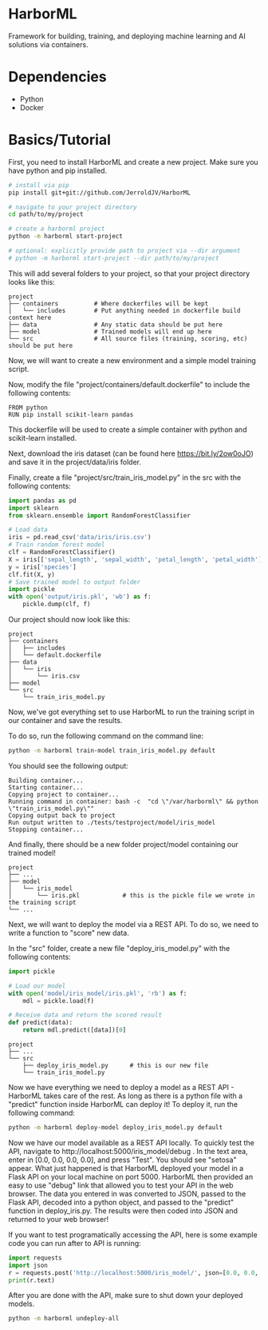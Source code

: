 # HarborML
Framework for building, training, and deploying machine learning and AI solutions via containers.

# Dependencies
- Python
- Docker

# Basics/Tutorial
First, you need to install HarborML and create a new project.  Make sure you have python and pip installed.
```bash
# install via pip
pip install git+git://github.com/JerroldJV/HarborML

# navigate to your project directory
cd path/to/my/project

# create a harborml project
python -m harborml start-project

# optional: explicitly provide path to project via --dir argument
# python -m harborml start-project --dir path/to/my/project
```
This will add several folders to your project, so that your project directory looks like this:
    
    project
    ├── containers          # Where dockerfiles will be kept
    │   └── includes        # Put anything needed in dockerfile build context here
    ├── data                # Any static data should be put here
    ├── model               # Trained models will end up here
    └── src                 # All source files (training, scoring, etc) should be put here

Now, we will want to create a new environment and a simple model training script.

Now, modify the file "project/containers/default.dockerfile" to include the following contents:
```docker
FROM python
RUN pip install scikit-learn pandas
```
This dockerfile will be used to create a simple container with python and scikit-learn installed.

Next, download the iris dataset (can be found here https://bit.ly/2ow0oJO) and save it in the project/data/iris folder.

Finally, create a file "project/src/train_iris_model.py" in the src with the following contents:
```python
import pandas as pd
import sklearn
from sklearn.ensemble import RandomForestClassifier

# Load data
iris = pd.read_csv('data/iris/iris.csv')
# Train random forest model
clf = RandomForestClassifier()
X = iris[['sepal_length', 'sepal_width', 'petal_length', 'petal_width']]
y = iris['species']
clf.fit(X, y)
# Save trained model to output folder
import pickle
with open('output/iris.pkl', 'wb') as f:
    pickle.dump(clf, f)
```

Our project should now look like this:
    
    project
    ├── containers          
    │   ├── includes
    │   └── default.dockerfile
    ├── data                
    │   └── iris
    │       └── iris.csv
    ├── model             
    └── src
        └── train_iris_model.py

Now, we've got everything set to use HarborML to run the training script in our container and save the results.

To do so, run the following command on the command line:
```bash
python -m harborml train-model train_iris_model.py default
```
You should see the following output:
```
Building container...
Starting container...
Copying project to container...
Running command in container: bash -c  "cd \"/var/harborml\" && python \"train_iris_model.py\""
Copying output back to project
Run output written to ./tests/testproject/model/iris_model
Stopping container...
```
And finally, there should be a new folder project/model containing our trained model!

    project
    ├── ...
    ├── model       
    │   └── iris_model
    │       └── iris.pkl            # this is the pickle file we wrote in the training script
    └── ...

Next, we will want to deploy the model via a REST API.  To do so, we need to write a function to "score" new data.

In the "src" folder, create a new file "deploy_iris_model.py" with the following contents:
```python
import pickle

# Load our model
with open('model/iris_model/iris.pkl', 'rb') as f:
    mdl = pickle.load(f)

# Receive data and return the scored result
def predict(data):
    return mdl.predict([data])[0]
```

    project
    ├── ...
    └── src
        ├── deploy_iris_model.py      # this is our new file
        └── train_iris_model.py


Now we have everything we need to deploy a model as a REST API - HarborML takes care of the rest.  As long as there is a python file with a "predict" function inside HarborML can deploy it!  To deploy it, run the following command:

```bash
python -m harborml deploy-model deploy_iris_model.py default
```

Now we have our model available as a REST API locally.  To quickly test the API, navigate to http://localhost:5000/iris_model/debug .  In the text area, enter in [0.0, 0.0, 0.0, 0.0], and press "Test".  You should see "setosa" appear.  What just happened is that HarborML deployed your model in a Flask API on your local machine on port 5000.  HarborML then provided an easy to use "debug" link that allowed you to test your API in the web browser.  The data you entered in was converted to JSON, passed to the Flask API, decoded into a python object, and passed to the "predict" function in deploy_iris.py.  The results were then coded into JSON and returned to your web browser!

If you want to test programatically accessing the API, here is some example code you can run after to API is running:

```python
import requests
import json
r = requests.post('http://localhost:5000/iris_model/', json=[0.0, 0.0, 0.0, 0.0])
print(r.text)
```

After you are done with the API, make sure to shut down your deployed models.

```bash
python -m harborml undeploy-all
```